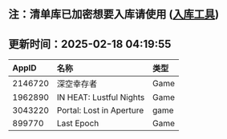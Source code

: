 ## 注：清单库已加密想要入库请使用 ([入库工具](https://github.com/BlankTMing/ManifestAutoUpdate/releases))

## 更新时间：2025-02-18 04:19:55
| AppID | 名称 | 类型  |
| :-------------------- | :----------------------------- | :----------- |
| 2146720 | 深空幸存者| Game |
| 1962890 | IN HEAT: Lustful Nights| Game |
| 3043220 | Portal: Lost in Aperture| game |
| 899770 | Last Epoch| Game |
